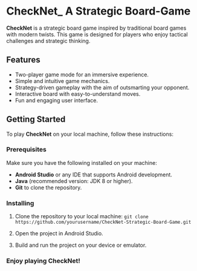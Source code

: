 # CheckNet_ A Strategic Board-Game


**CheckNet** is a strategic board game inspired by traditional board games with modern twists. This game is designed for players who enjoy tactical challenges and strategic thinking. 

## Features
- Two-player game mode for an immersive experience.
- Simple and intuitive game mechanics.
- Strategy-driven gameplay with the aim of outsmarting your opponent.
- Interactive board with easy-to-understand moves.
- Fun and engaging user interface.

## Getting Started

To play **CheckNet** on your local machine, follow these instructions:

### Prerequisites
Make sure you have the following installed on your machine:
- **Android Studio** or any IDE that supports Android development.
- **Java** (recommended version: JDK 8 or higher).
- **Git** to clone the repository.

### Installing

1. Clone the repository to your local machine:
   `git clone https://github.com/yourusername/CheckNet-Strategic-Board-Game.git`

2.  Open the project in Android Studio.

3.  Build and run the project on your device or emulator.

### Enjoy playing CheckNet!
   
